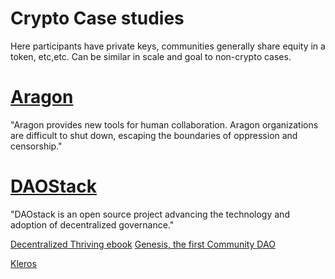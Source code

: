 # Crypto Case studies

Here participants have private keys, communities generally share equity in a token, etc,etc. Can be similar in scale and goal to non-crypto cases.

# [Aragon](https://aragon.org/)
"Aragon provides new tools for human collaboration. Aragon organizations are difficult to shut down, escaping the boundaries of oppression and censorship."


# [DAOStack](https://daostack.io/)
"DAOstack is an open source project advancing the technology and adoption of decentralized governance."

[Decentralized Thriving ebook](https://twitter.com/adjyleak?lang=en)
[Genesis, the first Community DAO](https://medium.com/daostack/five-great-proposals-from-genesis-the-first-community-dao-7f79b7a15539)


[Kleros](https://twitter.com/Kleros_io)



